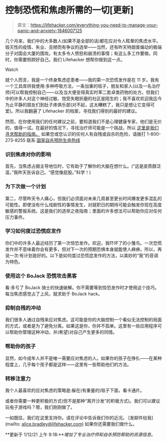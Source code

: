# 控制恐慌和焦虑所需的一切[更新]

> 原文：<https://lifehacker.com/everything-you-need-to-manage-your-panic-and-anxiety-1846007125>

几个月来，我们中的大多数人(如果不是全部的话)都在应对令人眩晕的焦虑水平。毁灭性的疫情、失业、丑陋而有争议的选举——当然，还有昨天特朗普煽动的极端分子对国会大厦的围攻。有太多令人愤怒和崩溃的事情；有这么多工作要做。同时，你需要照顾好自己。我们 Lifehacker 想帮你做到这一点。

Watch

就个人而言，我是一个终身焦虑症患者——我的第一次恐慌发作是在 11 岁。我有一个工具库供我使用:多种呼吸方法，一条加重的毯子，朋友和家人(以及一名治疗师)可以帮我控制自己——以及当大便变得真实时苯二氮卓类药物的处方。但我们中的许多人对这个神经过敏、饱受失眠折磨的社区是陌生的；我不喜欢欢迎我迄今为止平静的朋友们到肚子疼俱乐部(对不起，这太糟糕了，我只是想让它变得可爱)。所以我翻遍了 Lifehacker 的档案，寻找我们得到的最好的建议。

然而，在你使用我们的任何建议之前，要知道我们不是心理健康专家，他们是无价的，值得一试。在最好的情况下，寻找治疗师可能是一个挑战，所以 [这里是我们寻求帮助的指南。](https://lifehacker.com/its-time-to-find-a-therapist-1846009669) 如果您或您认识的任何人有自残或自杀的危险，请拨打 1-800-273-8255 联系 [国家自杀预防生命热线](https://suicidepreventionlifeline.org/)

### 识别焦虑对你的影响

首先，当焦虑占据主导地位时，它有助于了解你的大脑在想什么。(“这是皮质醇泛滥，”我昨天告诉自己。“感觉像屁股。”科学！)

### 为下次做一个计划

第二，尽管昨天令人痛心，但我们必须面对未来几周甚至更长时间爆发更多混乱的可能性。即使没有什么戏剧性的事情发生，对就职日的期待可能会触发你现在高度敏感的警报系统。这是我们的选举之夜指南；里面的许多想法可以帮助你应对任何压力事件。

### 学习如何度过恐慌症发作

你们中的许多人最近经历了第一次惊恐发作。欢迎，我吓坏了的小雏鸟。一次恐慌发作并不意味着你会有更多，但对下一次的预期恐惧本身就能使人麻痹。所以，再说一次:有计划是好的。以下是如何度过恐慌症发作的方法，以美妙的“我”的音调为特色。



### 使用这个 BoJack 恐慌攻击黑客

看:多亏了 BoJack 骑士的快速破解。你不需要等到惊恐发作时才使用这个技巧。每当焦虑感觉占了上风，就求助于 BoJack hack。

### 抑制自残的冲动

我们很多人通过自残来应对焦虑。这可能是你的大脑控制一个看似无法控制的局面的方式，或者是为了避免分离。如果这是你，你并不孤单。这里有一些应用程序可以帮助你管理这种冲动，并(希望)对自己产生更多的同情。

### 帮助你的孩子

显然，如今成年人并不是唯一需要应对焦虑的人。如果你的孩子在挣扎——在某种程度上，几乎每个孩子都是这样——这里有一些帮助他们的方法。

### 转移注意力

我个人最喜欢的应对焦虑的策略是:躲在(有重量的)毯子下面，看卡通片。

或者你需要一种更积极的方式(但不是那种“离开沙发”的积极方式)。我们可以建议玩电子游戏吗？嗯，我们刚刚做了。

一如既往，我们在这里支持你。请在评论中告诉我们你的近况。 [发邮件给我](mailto: alice.bradley@lifehacker.com) 如果你还需要我们做什么。

**更新于 1/12/21 上午 9:18:***增加了专业治疗师和自杀预防帮助的资源信息。*
